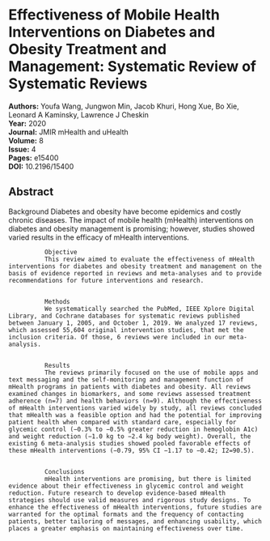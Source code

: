 # Effectiveness of Mobile Health Interventions on Diabetes and Obesity Treatment and Management: Systematic Review of Systematic Reviews

**Authors:** Youfa Wang, Jungwon Min, Jacob Khuri, Hong Xue, Bo Xie, Leonard A Kaminsky, Lawrence J Cheskin  
**Year:** 2020  
**Journal:** JMIR mHealth and uHealth  
**Volume:** 8  
**Issue:** 4  
**Pages:** e15400  
**DOI:** 10.2196/15400  

## Abstract
Background
              Diabetes and obesity have become epidemics and costly chronic diseases. The impact of mobile health (mHealth) interventions on diabetes and obesity management is promising; however, studies showed varied results in the efficacy of mHealth interventions.
            
            
              Objective
              This review aimed to evaluate the effectiveness of mHealth interventions for diabetes and obesity treatment and management on the basis of evidence reported in reviews and meta-analyses and to provide recommendations for future interventions and research.
            
            
              Methods
              We systematically searched the PubMed, IEEE Xplore Digital Library, and Cochrane databases for systematic reviews published between January 1, 2005, and October 1, 2019. We analyzed 17 reviews, which assessed 55,604 original intervention studies, that met the inclusion criteria. Of those, 6 reviews were included in our meta-analysis.
            
            
              Results
              The reviews primarily focused on the use of mobile apps and text messaging and the self-monitoring and management function of mHealth programs in patients with diabetes and obesity. All reviews examined changes in biomarkers, and some reviews assessed treatment adherence (n=7) and health behaviors (n=9). Although the effectiveness of mHealth interventions varied widely by study, all reviews concluded that mHealth was a feasible option and had the potential for improving patient health when compared with standard care, especially for glycemic control (−0.3% to −0.5% greater reduction in hemoglobin A1c) and weight reduction (−1.0 kg to −2.4 kg body weight). Overall, the existing 6 meta-analysis studies showed pooled favorable effects of these mHealth interventions (−0.79, 95% CI −1.17 to −0.42; I2=90.5).
            
            
              Conclusions
              mHealth interventions are promising, but there is limited evidence about their effectiveness in glycemic control and weight reduction. Future research to develop evidence-based mHealth strategies should use valid measures and rigorous study designs. To enhance the effectiveness of mHealth interventions, future studies are warranted for the optimal formats and the frequency of contacting patients, better tailoring of messages, and enhancing usability, which places a greater emphasis on maintaining effectiveness over time.

